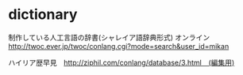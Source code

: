 # dictionary
制作している人工言語の辞書(シャレイア語辞典形式)
オンライン　http://twoc.ever.jp/twoc/conlang.cgi?mode=search&user_id=mikan

ハイリア歴早見　http://ziphil.com/conlang/database/3.html　(編集用)
